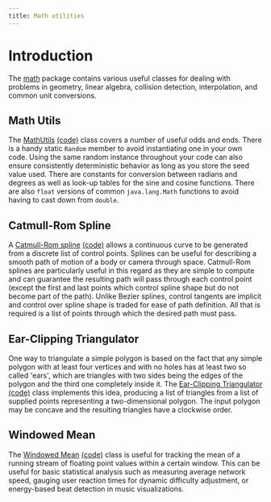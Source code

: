 ```yaml
---
title: Math utilities
---
```

# Introduction

The [math](https://github.com/libgdx/libgdx/tree/master/gdx/src/com/badlogic/gdx/math) package contains various useful classes for dealing with problems in geometry, linear algebra, collision detection, interpolation, and common unit conversions.


## Math Utils

The [MathUtils](https://libgdx.badlogicgames.com/nightlies/docs/api/com/badlogic/gdx/math/MathUtils.html)  [(code)](https://github.com/libgdx/libgdx/blob/master/gdx/src/com/badlogic/gdx/math/MathUtils.java) class covers a number of useful odds and ends. There is a handy static `Random` member to avoid instantiating one in your own code. Using the same random instance throughout your code can also ensure consistently deterministic behavior as long as you store the seed value used. There are constants for conversion between radians and degrees as well as look-up tables for the sine and cosine functions. There are also `float` versions of common `java.lang.Math` functions to avoid having to cast down from `double`.

## Catmull-Rom Spline

A [Catmull-Rom spline](https://libgdx.badlogicgames.com/nightlies/docs/api/com/badlogic/gdx/math/CatmullRomSpline.html) [(code)](https://github.com/libgdx/libgdx/blob/master/gdx/src/com/badlogic/gdx/math/CatmullRomSpline.java) allows a continuous curve to be generated from a discrete list of control points. Splines can be useful for describing a smooth path of motion of a body or camera through space. Catmull-Rom splines are particularly useful in this regard as they are simple to compute and can guarantee the resulting path will pass through each control point (except the first and last points which control spline shape but do not become part of the path). Unlike Bezier splines, control tangents are implicit and control over spline shape is traded for ease of path definition. All that is required is a list of points through which the desired path must pass.

## Ear-Clipping Triangulator

One way to triangulate a simple polygon is based on the fact that any simple polygon with at least four vertices and with no holes has at least two so called 'ears', which are triangles with two sides being the edges of the polygon and the third one completely inside it. The [Ear-Clipping Triangulator](https://libgdx.badlogicgames.com/nightlies/docs/api/com/badlogic/gdx/math/EarClippingTriangulator.html) [(code)](https://github.com/libgdx/libgdx/blob/master/gdx/src/com/badlogic/gdx/math/EarClippingTriangulator.java) class implements this idea, producing a list of triangles from a list of supplied points representing a two-dimensional polygon. The input polygon may be concave and the resulting triangles have a clockwise order.

## Windowed Mean

The [Windowed Mean](https://libgdx.badlogicgames.com/nightlies/docs/api/com/badlogic/gdx/math/WindowedMean.html) [(code)](https://github.com/libgdx/libgdx/blob/master/gdx/src/com/badlogic/gdx/math/WindowedMean.java) class is useful for tracking the mean of a running stream of floating point values within a certain window. This can be useful for basic statistical analysis such as measuring average network speed, gauging user reaction times for dynamic difficulty adjustment, or energy-based beat detection in music visualizations.